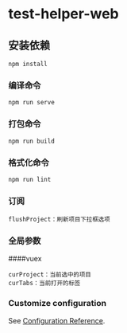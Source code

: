 # test-helper-web

## 安装依赖
```
npm install
```

### 编译命令
```
npm run serve
```

### 打包命令
```
npm run build
```

### 格式化命令
```
npm run lint
```

### 订阅
```
flushProject：刷新项目下拉框选项
```
### 全局参数
####vuex
```
curProject：当前选中的项目
curTabs：当前打开的标签
```

### Customize configuration
See [Configuration Reference](https://cli.vuejs.org/config/).
